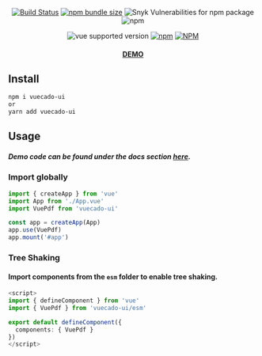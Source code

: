 <div align="center">

[![Build Status](https://travis-ci.com/randolphtellis/vuecado-ui.svg?token=hXpsA9tqveCqkXWMHjxp&branch=main)](https://travis-ci.com/randolphtellis/vuecado-ui) [![npm bundle size](https://img.shields.io/bundlephobia/minzip/vuecado-ui)](https://bundlephobia.com/result?p=vuecado-ui@latest) ![Snyk Vulnerabilities for npm package](https://img.shields.io/snyk/vulnerabilities/npm/vuecado-ui) ![npm](https://img.shields.io/npm/dt/vuecado-ui)

![vue supported version](https://img.shields.io/badge/vue-3.x-brightgreen) [![npm](https://img.shields.io/npm/v/vuecado-ui)](https://www.npmjs.com/package/vuecado-ui/v/latest) [![NPM](https://img.shields.io/npm/l/vuecado-ui)](https://github.com/randolphtellis/vuecado-ui/blob/main/LICENSE.md)

#### <a target="_blank" href="https://randolphtellis.github.io/vuecado-ui">DEMO</a>

</div>

## Install

```bash
npm i vuecado-ui
or
yarn add vuecado-ui
```

## Usage

##### Demo code can be found under the docs section <a href="https://randolphtellis.github.io/vuecado-ui/?path=/docs/">here</a>.

### Import globally
```ts
import { createApp } from 'vue'
import App from './App.vue'
import VuePdf from 'vuecado-ui'

const app = createApp(App)
app.use(VuePdf)
app.mount('#app')
```



### Tree Shaking
#### Import components from the `esm` folder to enable tree shaking.
```ts
<script>
import { defineComponent } from 'vue'
import { VuePdf } from 'vuecado-ui/esm'

export default defineComponent({
  components: { VuePdf }
})
</script>
```
